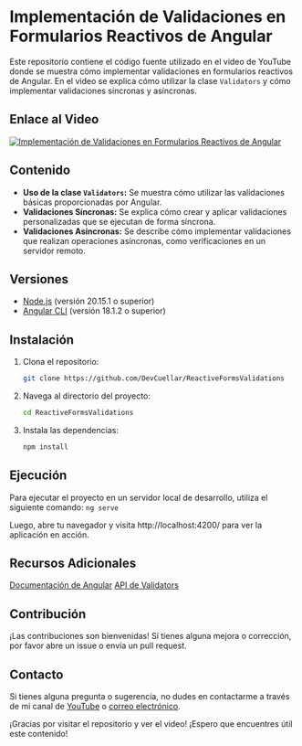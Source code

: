 # Implementación de Validaciones en Formularios Reactivos de Angular

Este repositorio contiene el código fuente utilizado en el video de YouTube donde se muestra cómo implementar validaciones en formularios reactivos de Angular. En el video se explica cómo utilizar la clase `Validators` y cómo implementar validaciones síncronas y asíncronas.

## Enlace al Video

[![Implementación de Validaciones en Formularios Reactivos de Angular](https://img.youtube.com/vi/FWuAS5iR_to/hqdefault.jpg)](https://youtu.be/FWuAS5iR_to)

## Contenido

-   **Uso de la clase `Validators`:** Se muestra cómo utilizar las validaciones básicas proporcionadas por Angular.
-   **Validaciones Síncronas:** Se explica cómo crear y aplicar validaciones personalizadas que se ejecutan de forma síncrona.
-   **Validaciones Asíncronas:** Se describe cómo implementar validaciones que realizan operaciones asíncronas, como verificaciones en un servidor remoto.

## Versiones

-   [Node.js](https://nodejs.org/) (versión 20.15.1 o superior)
-   [Angular CLI](https://angular.io/cli) (versión 18.1.2 o superior)

## Instalación

1. Clona el repositorio:
    ```bash
    git clone https://github.com/DevCuellar/ReactiveFormsValidations
    ```
2. Navega al directorio del proyecto:
    ```bash
    cd ReactiveFormsValidations
    ```
3. Instala las dependencias:
    ```bash
    npm install
    ```

## Ejecución
Para ejecutar el proyecto en un servidor local de desarrollo, utiliza el siguiente comando:
    ```
    ng serve
    ```

Luego, abre tu navegador y visita http://localhost:4200/ para ver la aplicación en acción.

## Recursos Adicionales
[Documentación de Angular](https://angular.dev/)
[API de Validators](https://angular.dev/api/forms/Validators#)

## Contribución
¡Las contribuciones son bienvenidas! Si tienes alguna mejora o corrección, por favor abre un issue o envía un pull request.

## Contacto
Si tienes alguna pregunta o sugerencia, no dudes en contactarme a través de mi canal de [YouTube](https://www.youtube.com/channel/UCCCyQrI-O-YL89LpIDRm-7g) o [correo electrónico](mailto:devcuellar@gmail.com).

¡Gracias por visitar el repositorio y ver el video! ¡Espero que encuentres útil este contenido!

